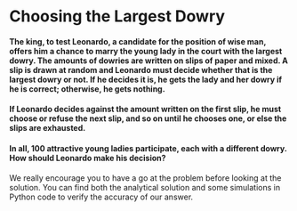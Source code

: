 # Choosing the Largest Dowry

#### The king, to test Leonardo, a candidate for the position of wise man, offers him a chance to marry the young lady in the court with the largest dowry. The amounts of dowries are written on slips of paper and mixed. A slip is drawn at random and Leonardo must decide whether that is the largest dowry or not. If he decides it is, he gets the lady and her dowry if he is correct; otherwise, he gets nothing. 
#### If Leonardo decides against the amount written on the first slip, he must choose or refuse the next slip, and so on until he chooses one, or else the slips are exhausted.
#### In all, 100 attractive young ladies participate, each with a different dowry. How should Leonardo make his decision?


We really encourage you to have a go at the problem before looking at the solution. You can find both the analytical solution and some simulations in Python code to verify the accuracy of our answer.
